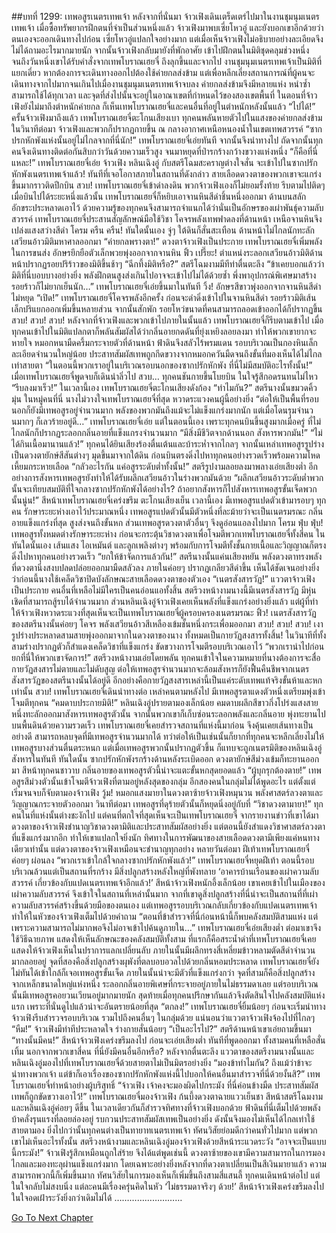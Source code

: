 ##บทที่ 1299: เทพอสูรเนตรเทพเจ้า
หลังจากที่นั่นมา จ้าวเฟิงเดินเตร็ดเตร่ไปมาในงานชุมนุมเนตรเทพเจ้า
เมื่อซื้อทรัพยากรฝึกตนที่จำเป็นส่วนหนึ่งแล้ว จ้าวเฟิงมาพบเซี่ยโหวอู่ และยังบอกเขาอีกด้วยว่าตนเองจะออกเดินทางไปก่อน
เซี่ยโหวอู่แปลกใจอย่างมาก แต่เมื่อเห็นจ้าวเฟิงไม่อธิบายอย่างละเอียดจึงไม่ได้ถามอะไรมากมายนัก
จากนั้นจ้าวเฟิงกลับมายังที่พักอาศัย เข้าไปฝึกตนในมิติชุดคลุมช่วงหนึ่ง
จนถึงวันหนึ่งเขาได้รับคำสั่งจากเทพโบราณเฮยจี๋ ถึงลุกขึ้นและจากไป
งานชุมนุมเนตรเทพเจ้าเป็นมิติที่แยกเดี่ยว หากต้องการจะเดินทางออกไปต้องใช้ค่ายกลส่งข้าม
แต่เพื่อหลีกเลี่ยงสถานการณ์ที่ผู้คนจะเดินทางจากไปมากจนเกินไปเมื่องานชุมนุมเนตรเทพเจ้าจบลง ค่ายกลส่งข้ามจึงมีหลายแห่ง หนำซ้ำสามารถใช้ได้ทุกเวลา และจุดที่ส่งไปนั้นจะอยู่ในอาณาเขตที่กำหนดไว้ของสองเขตพื้นที่
ในตอนที่จ้าวเฟิงยังไม่มาถึงตำหนักค่ายกล ก็เห็นเทพโบราณเฮยจี๋และคนอื่นที่อยู่ในตำหนักหลังนั้นแล้ว
“ไปได้!”
ครั้นจ้าวเฟิงมาถึงแล้ว เทพโบราณเฮยจี๋ตะโกนเสียงเบา ทุกคนพลันหายตัวไปในแสงของค่ายกลส่งข้าม
ในวินาทีต่อมา จ้าวเฟิงและพวกก็ปรากฏกายขึ้น ณ กลางอากาศเหนือหนองน้ำในเขตเทพสวรรค์
“ซากปรกหักพังแห่งนั้นอยู่ไม่ไกลจากที่นี่นัก!”
เทพโบราณเฮยจี๋เอ่ยทันที จากนั้นจึงนำทางไป
ถัดจากนั้นทุกคนจึงเดินทางติดต่อกันสิบกว่าวันด้วยความเร็วสูง จนมาหยุดที่ป่ารกร้างกว้างขวางแห่งหนึ่ง
“ก็คือที่นี่แหละ!”
เทพโบราณเฮยจี๋เอ่ย
จ้าวเฟิง หลินเฉิงอู่ กับสตรีโฉมสะคราญต่างใจสั่น จะเข้าไปในซากปรักหักพังเนตรเทพเจ้าแล้ว!
ทันทีที่เจอโอกาสภายในสถานที่ดังกล่าว สายเลือดดวงตาของพวกเขาจะแกร่งขึ้นมากราวติดปีกบิน
สวบ!
เทพโบราณเฮยจี๋เข้าดำลงดิน พวกจ้าวเฟิงเองก็ไม่ยอมรั้งท้าย รีบตามไปติดๆ
เมื่อบินไปได้ระยะหนึ่งแล้วนั้น เทพโบราณเฮยจี๋ก็หยิบเอาจานหินสีดำชิ้นหนึ่งออกมา ด้านบนสลักอักขระประหลาดเอาไว้
ด้วยความรู้ของทุกคนจึงสามารถจำแนกได้ว่านั่นเป็นอักษรของเผ่าพันธุ์ความลับสวรรค์
เทพโบราณเฮยจี๋ประสานสัญลักษณ์มือใช้วิชา โคจรพลังเทพฟาดลงที่ด้านหน้า เหนือจานหินจึงเปล่งแสงสว่างสีดำ
โครม ครืน ครืน!
ทันใดนั้นเอง จู่ๆ ใต้ดินก็สั่นสะเทือน ด้านหน้าไม่ไกลนักทะลักเสวียนอ้าวมิติมหาศาลออกมา
“ค่ายกลพรางตา!”
ดวงตาจ้าวเฟิงเป็นประกาย
เทพโบราณเฮยจี๋เพิ่มพลังในการขนส่ง อักษรยึกยือตัวเล็กพวยพุ่งออกจากจานหิน
ฟิ้ว เปรี๊ยะ!
ตำแหน่งระลอกเสวียนอ้าวมิติด้านหน้าปรากฏรอยปริร้าวของมิติขึ้นช้าๆ
“ฉีกทึ้งมิติหรือ?”
สตรีโฉมงามมีทีท่าตื่นตะลึง
“ข้าเคยบอกแล้วว่ามิติที่นี่บอบบางอย่างยิ่ง พลังฝึกตนสูงส่งเกินไปอาจจะเข้าไปไม่ได้ด้วยซ้ำ พึ่งพาอุปกรณ์พิเศษมาสร้างรอยร้าวก็ไม่ยากเย็นนัก…”
เทพโบราณเฮยจี๋เอ่ยขึ้นมาในทันที
วิ้ง!
อักษรสีขาวพุ่งออกจากจานหินสีดำไม่หยุด
“เปิด!”
เทพโบราณเฮยจี๋โคจรพลังอีกครั้ง ก่อนจะดำดิ่งเข้าไปในจานหินสีดำ
รอยร้าวมิติเส้นเล็กปริแยกออกเพิ่มขึ้นหลายส่วน
จากนั้นสักพัก รอยโหว่ขนาดที่คนสามารถลอดเข้าออกได้ก็ปรากฏขึ้น
สวบ! สวบ! สวบ!
หลังจากที่จ้าวเฟิงและพวกเข้าไปภายในนั้นแล้ว เทพโบราณเฮยจี๋ก็รีบตามเข้าไป
เมื่อทุกคนเข้าไปในมิติแปลกตาก็พลันสัมผัสได้ว่ากลิ่นอายกดดันที่ยุ่งเหยิงลอยลงมา ทำให้พวกเขายากจะหายใจ
หมอกหนามืดครึ้มกระจายตัวที่ด้านหน้า ฟ้าดินจึงสลัวไร้พรมแดน รอบบริเวณเป็นกองหินเล็กละเอียดจำนวนใหญ่น้อย
ประสาทสัมผัสเทพถูกกีดขวางจากหมอกควันมืดจนถึงขั้นที่มองเห็นได้ไม่ไกลเท่าสายตา
“ในตอนนี้พวกเราอยู่ในบริเวณรอบนอกของซากปรักหักพัง ที่นี่ไม่มีสมบัติอะไรทั้งนั้น!”
เมื่อเทพโบราณเฮยจี๋พูดจบก็เดินนำลิ่วไป
สวบ…
ทุกคนชันกายขึ้นโบยบิน ในใจรู้สึกอดรนทนไม่ไหว
“รีบลงมาเร็ว!”
ในเวลานี้เอง เทพโบราณเฮยจี๋ตะโกนเสียงดังก้อง
“ทำไมกัน?”
สตรีนางนั้นขมวดคิ้วมุ่น
ในหมู่คนที่นี่ นางไม่วางใจเทพโบราณเฮยจี๋ที่สุด หวาดระแวงคนผู้นี้อย่างยิ่ง
“ต่อให้เป็นพื้นที่รอบนอกก็ยังมีเทพอสูรอยู่จำนวนมาก พลังของพวกมันถึงแม้จะไม่แข็งแกร่งมากนัก แต่เมื่อโดนรุมจำนวนมากๆ ก็เลวร้ายอยู่ดี…”
เทพโบราณเฮยจี๋เอ่ย
แต่ในตอนนี้เอง เพราะทุกคนบินขึ้นสูงมากเมื่อครู่ ที่ไม่ไกลนักก็ปรากฏระลอกกลิ่นอายที่แข็งแกรงจำนวนมาก
“มีสิ่งมีชีวิตจากด้านนอก สังหารพวกมัน!”
“ไม่ได้กินเนื้อมานานแล้ว!”
ทุกคนได้ยินเสียงร้องตื่นเต้นและบ้าระห่ำจากไกลๆ
จากนั้นเหล่าเทพอสูรรูปร่างเป็นดวงตายักษ์สีสันต่างๆ มุดขึ้นมาจากใต้ดิน ก่อนบินตรงดิ่งไปหาทุกคนอย่างรวดเร็วพร้อมความโหดเหี้ยมกระหายเลือด
“กลัวอะไรกัน แค่อสูรระดับต่ำทั้งนั้น!”
สตรีรูปงามลอยลงมาพลางเอ่ยเสียงต่ำ
อีกอย่างการสังหารเทพอสูรยังทำให้ได้รับผลึกเสวียนอ้าวในร่างพวกมันด้วย
“ผลึกเสวียนอ้าวระดับต่ำพวกนั้นจะเทียบสมบัติที่ใจกลางซากปรักหักพังได้อย่างไร? ถ้าอยากสังหารก็ไปสังหารเทพอสูรขั้นเจ็ดพวกนั้นนู่น!”
สีหน้าเทพโบราณเฮยจี๋เคร่งขรึม ตะโกนเสียงเย็น
เวลานี้เอง มีเทพอสูรแปดตัวเข้ามารอบๆ ทุกคน รักษาระยะห่างเอาไว้ประมาณหนึ่ง
เทพอสูรแปดตัวนั้นมีตัวหนึ่งที่ละม้ายว่าจะเป็นเนตรมรณะ กลิ่นอายแข็งแกร่งที่สุด สูงส่งจนถึงขั้นหก ส่วนเทพอสูรดวงตาตัวอื่นๆ จึงดูอ่อนแอลงไปมาก
โครม ฟุ่บ ฟุ่บ!
เทพอสูรทั้งหมดต่างรักษาระยะห่าง ก่อนจะกระตุ้นวิชาดวงตาเพื่อโจมตีพวกเทพโบราณเฮยจี๋ทั้งสี่คน
ในทันใดนั้นเอง เส้นแสง ไอเหมันต์ และลูกเพลิงต่างๆ พร้อมกับการโจมตีทั้งชั้นกายเนื้อและวิญญาณก็ตรงดิ่งไปหาทุกคนอย่างรวดเร็ว
“ยกให้ข้าจัดการแล้วกัน!”
สตรีนางนั้นแค่นเสียงหยัน พลังดวงตาทรงพลังที่ดวงตานิ่งสงบปลดปล่อยออกมามืดสลัวลง ภายในค่อยๆ ปรากฏเกลียวสีดำขึ้น
เห็นได้ชัดเจนอย่างยิ่งว่าก่อนนี้นางใช้เคล็ดวิชาปิดบังลักษณะสายเลือดดวงตาของตัวเอง
“เนตรสังสารวัฏ!”
แววตาจ้าวเฟิงเป็นประกาย
คนอื่นที่เหลือไม่มีใครเป็นคนอ่อนแอทั้งสิ้น
สตรีวงหน้างามนางนี้มีเนตรสังสารวัฏ มีหุ่นเชิดที่สามารถสู้รบได้จำนวนมาก
ส่วนหลินเฉิงอู่จ้าวเฟิงเคยเห็นพลังที่แข็งแกร่งอย่างยิ่งแล้ว
แต่ผู้ที่ทำให้จ้าวเฟิงหวาดระแวงที่สุดเห็นจะเป็นเทพโบราณเฮยจี๋ผู้ครอบครองเนตรมรณะ
ฟิ้ว!
เนตรสังสารวัฏของสตรีนางนั้นค่อยๆ โคจร พลังเสวียนอ้าวสีเหลืองเข้มชั้นหนึ่งกระเพื่อมออกมา
สวบ! สวบ! สวบ!
เงารูปร่างประหลาดสามสายพุ่งออกมาจากในดวงตาของนาง ทั้งหมดเป็นกายวัฏสงสารทั้งสิ้น!
ในวินาทีที่ทั้งสามร่างปรากฏตัวก็สำแดงเคล็ดวิชาที่แข็งแกร่ง ขัดขวางการโจมตีรอบบริเวณเอาไว้
“พวกเรานำไปก่อน ยกที่นี่ให้พวกเขาจัดการ!”
สตรีวงหน้างามเอ่ยโดยพลัน
ทุกคนเข้าใจในความหมายที่นางต้องการจะสื่อ กายวัฏสงสารไม่ตายและไม่ดับสูญ ต่อให้เทพอสูรจำนวนมากจะล้อมสังหารก็ยังฟื้นคืนชีพจากเนตรสังสารวัฏของสตรีนางนั้นได้อยู่ดี
อีกอย่างคือกายวัฏสงสารเหล่านี้เป็นแค่ระดับเทพแท้จริงขั้นห้าและหกเท่านั้น
สวบ!
เทพโบราณเฮยจี๋เดินนำทางต่อ เหล่าคนตามหลังไป
มีเทพอสูรตาแดงตัวหนึ่งเตรียมพุ่งเข้าโจมตีทุกคน
“คมดาบประกายมิติ!”
หลินเฉิงอู่ปรายตามองเล็กน้อย คมดาบผลึกสีขาวกึ่งโปร่งแสงสายหนึ่งทะลักออกมาสังหารเทพอสูรตัวนั้น
จากนั้นพวกเขาก็เก็บซ่อนระลอกพลังและกลิ่นอาย พุ่งทะยานไปบนพื้นดินด้วยความรวดเร็ว
เทพโบราณเฮยจี๋เคยสำรวจสถานที่แห่งนี้มาก่อน จึงคุ้นเคยเส้นทางเป็นอย่างดี สามารถหลบจุดที่มีเทพอสูรจำนวนมากได้
ทว่าต่อให้เป็นเช่นนั้นก็ยากที่ทุกคนจะหลีกเลี่ยงไม่ให้เทพอสูรบางส่วนตื่นตระหนก
แต่เมื่อเทพอสูรพวกนั้นปรากฏตัวขึ้น ก็แทบจะถูกเนตรมิติของหลินเฉิงอู่สังหารในทันที
ทันใดนั้น ซากปรักหักพังรกร้างด้านหลังระเบิดออก ดวงตายักษ์สีม่วงเข้มก็ทะยานออกมา
สีหน้าทุกคนชาวาบ กลิ่นอายของเทพอสูรตัวนี้น่าจะแตะขั้นหกสุดยอดแล้ว
“ผู้บุกรุกต้องตาย!”
เทพอสูรสีม่วงตัวนั้นเข้าโจมตีจ้าวเฟิงที่ตามอยู่หลังสุดของกลุ่ม
อีกสองคนในกลุ่มไม่ได้พูดอะไร แต่ตั้งแต่เริ่มจนจบก็จับตามองจ้าวเฟิง
วู้ม!
หมอกแสงมายาในดวงตาซ้ายจ้าวเฟิงหมุนวน พลังศาสตร์ลวงตาและวิญญาณกระจายตัวออกมา
วินาทีต่อมา เทพอสูรที่ดุร้ายตัวนั้นก็หยุดนิ่งอยู่กับที่
“วิชาดวงตามายา!”
ทุกคนในที่แห่งนั้นต่างชะงักไป แต่คนที่ตกใจที่สุดเห็นจะเป็นเทพโบราณเฮยจี๋
จากรายงานข่าวที่เขาได้มา ดวงตาของจ้าวเฟิงชำนาญวิชาดวงตามิติและประสาทสัมผัสอย่างยิ่ง แต่ตอนนี้ยังสำแดงวิชาศาสตร์ลวงตาที่แข็งแกร่งมากอีก ทำให้เขาแปลกใจยิ่งนัก
ทิศทางในการพัฒนาของสายเลือดดวงตามีเพียงแค่หนทางเดียวเท่านั้น แต่ดวงตาของจ้าวเฟิงเหมือนจะชำนาญทุกอย่าง
หลายวันต่อมา ฝีเท้าเทพโบราณเฮยจี๋ค่อยๆ ผ่อนลง
“พวกเราเข้าใกล้ใจกลางซากปรักหักพังแล้ว!”
เทพโบราณเฮยจี๋หยุดฝีเท้า
ตอนนี้รอบบริเวณล้วนแต่เป็นสถานที่รกร้าง มีสิ่งปลูกสร้างหลังใหญ่ที่พังทลาย
‘อาคารบ้านเรือนของเผ่าความลับสวรรค์ เกี่ยวข้องกับแปดเนตรเทพเจ้าอีกแล้ว!’
สีหน้าจ้าวเฟิงหนักอึ้งเล็กน้อย
เขาเคยเข้าไปในเมืองของเผ่าความลับสวรรค์ จึงเข้าใจในสถานที่เหล่านั้นมาก
จากที่เขาดูสิ่งปลูกสร้างที่นี่น่าจะเป็นสถานที่ที่เผ่าความลับสวรรค์สร้างขึ้นด้วยมือของตนเอง แต่เทพอสูรรอบบริเวณกลับเกี่ยวข้องกับแปดเนตรเทพเจ้า ทำให้ในหัวของจ้าวเฟิงเต็มไปด้วยคำถาม
“ตอนที่ข้าสำรวจที่นี่ก่อนหน้านี้ก็พบคลังสมบัติสามแห่ง แต่เพราะความสามารถไม่มากพอจึงไม่อาจเข้าไปค้นดูภายใน…”
เทพโบราณเฮยจี๋เอ่ยเสียงต่ำ
ต่อมาเขาจึงใช้วิธีฉายภาพ แสดงให้เห็นลักษณะของคลังสมบัติทั้งสาม
ที่แรกก็คือสระน้ำดำที่เทพโบราณเฮยจี๋เคยแสดงให้จ้าวเฟิงเห็นในปราการแลกเปลี่ยนลับ ภายในนั้นมีผลึกทรงสี่เหลี่ยมข้าวหลามตัดสีดำจำนวนมากลอยอยู่
จุดที่สองคือสิ่งปลูกสร้างผุพังที่ตลบอบอวลไปด้วยกลิ่นหอมประหลาด เทพโบราณเฮยจี๋ยังไม่ทันได้เข้าใกล้ก็เจอเทพอสูรขั้นเจ็ด ภายในนั้นน่าจะมีตัวที่แข็งแกร่งกว่า
จุดที่สามก็คือสิ่งปลูกสร้างจากเหล็กขนาดใหญ่แห่งหนึ่ง ระลอกกลิ่นอายพิเศษที่กระจายอยู่ภายในไม่ธรรมดาเลย แต่รอบบริเวณนั้นมีเทพอสูรคอยวนเวียนอยู่มากมายนัก
สุดท้ายเมื่อทุกคนปรึกษากันแล้วจึงตัดสินใจไปคลังสมบัติแห่งแรก
เพราะที่นั่นดูไปแล้วน่าจะอันตรายน้อยที่สุด
“ตกลง!”
เทพโบราณเฮยจี๋ยิ้มน้อยๆ ก่อนจะเริ่มนำทาง
จ้าวเฟิงรีบสำรวจรอบบริเวณ รวมไปถึงคนอื่นๆ ในกลุ่มด้วย
แน่นอนว่าแววตาจ้าวเฟิงจ้องไปที่ไกลๆ
“หืม!”
จ้าวเฟิงมีท่าทีประหลาดใจ ร่างกายสั่นน้อยๆ
“เป็นอะไรไป?”
สตรีด้านหน้าเขาเอ่ยถามขึ้นมา
“ทางนั้นมีคน!”
สีหน้าจ้าวเฟิงเคร่งขรึมลงไป ก่อนจะเอ่ยเสียงต่ำ
ทันทีที่พูดออกมา ทั้งสามคนที่เหลือสั่นเทิ้ม
นอกจากพวกเขาสี่คน ที่นี่ยังมีคนอื่นอีกหรือ?
หลังจากตื่นตะลึง แววตาของสตรีงามนางนั้นและหลินเฉิงอู่มองไปที่เทพโบราณเฮยจี๋ด้วยสายตาไม่เป็นมิตรอย่างยิ่ง
“มองข้าทำไมกัน? ถึงแม้ว่าข้าจะนำทางพวกเจ้า แต่ข้าก็เอาเรื่องของซากปรักหักพังแห่งนี้ไปบอกให้คนอื่นมาสำรวจที่นี่ด้วยงั้นสิ?”
เทพโบราณเฮยจี๋ทำหน้าอย่างผู้บริสุทธิ์
“จ้าวเฟิง เจ้าคงจะมองผิดไปกระมัง ที่นี่ค่อนข้างมืด ประสาทสัมผัสเทพก็ถูกขัดขวางเอาไว้!”
เทพโบราณเฮยจี๋มองจ้าวเฟิง ก้นบึ้งดวงตาฉายแววเย็นชา
สีหน้าสตรีโฉมงามและหลินเฉิงอู่ค่อยๆ ดีขึ้น ในเวลาเดียวกันก็สำรวจทิศทางที่จ้าวเฟิงบอกด้วย
ฟ้าดินที่นี่เต็มไปด้วยพลังบ้าคลั่งรุนแรงที่ลอยล่องอยู่ รบกวนประสาทสัมผัสเทพเป็นอย่างยิ่ง ดังนั้นจึงมองไม่เห็นได้ไกลเท่าใช้สายตามอง ยิ่งไปกว่านั้นทุกคนต่างเป็นทายาทเนตรเทพเจ้า ทัศนวิสัยย่อมดีกว่าคนทั่วไปมาก
แต่พวกเขาไม่เห็นอะไรทั้งนั้น
สตรีวงหน้างามและหลินเฉิงอู่มองจ้าวเฟิงด้วยสีหน้าระแวดระวัง
“อาจจะเป็นแบบนี้กระมัง!”
จ้าวเฟิงรู้สึกเหมือนถูกใส่ร้าย จึงได้แต่พูดเช่นนี้
ดวงตาซ้ายของเขามีความสามารถในการมองไกลและมองทะลุผ่านแข็งแกร่งมาก โดยเฉพาะอย่างยิ่งหลังจากที่ดวงตาเปลี่ยนเป็นสีเงินมายาแล้ว ความสามารถพวกนี้ก็เพิ่มขึ้นมาก ทัศนวิสัยในการมองเห็นก็เพิ่มขึ้นถึงสามสี่แสนลี้
ทุกคนเดินหน้าต่อไป แต่ในใจกลับไม่สงบนิ่ง แต่ละคนมีเรื่องครุ่นคิดในหัว
‘ไม่ธรรมดาจริงๆ ด้วย!’
สีหน้าจ้าวเฟิงเคร่งขรึมลงไป ในใจอดเฝ้าระวังยิ่งกว่าเดิมไม่ได้
………………………


[Go To Next Chapter]( ./156.md)